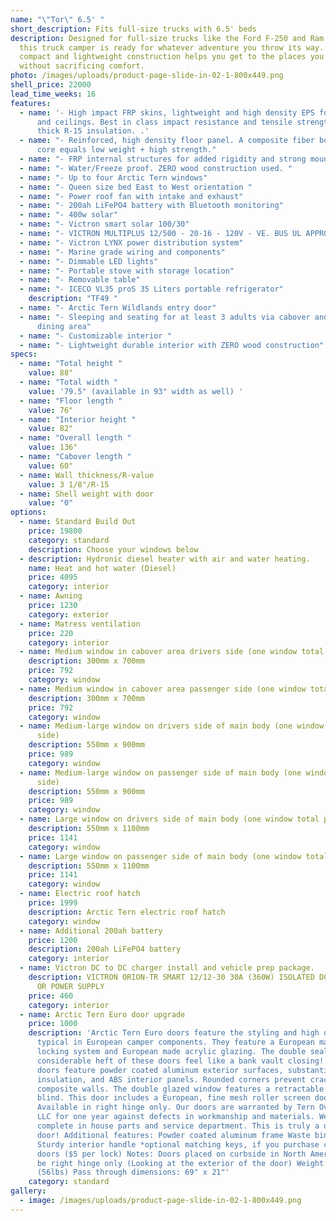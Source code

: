 ```yaml
---
name: "\"Tor\" 6.5' "
short_description: Fits full-size trucks with 6.5' beds
description: Designed for full-size trucks like the Ford F-250 and Ram 2500,
  this truck camper is ready for whatever adventure you throw its way. Its
  compact and lightweight construction helps you get to the places you love
  without sacrificing comfort.
photo: /images/uploads/product-page-slide-in-02-1-800x449.png
shell_price: 22000
lead_time_weeks: 16
features:
  - name: '- High impact FRP skins, lightweight and high density EPS foam for walls
      and ceilings. Best in class impact resistance and tensile strength. 3-1/8"
      thick R-15 insulation. .'
  - name: "- Reinforced, high density floor panel. A composite fiber board/honeycomb
      core equals low weight + high strength."
  - name: "- FRP internal structures for added rigidity and strong mounting points."
  - name: "- Water/Freeze proof. ZERO wood construction used. "
  - name: "- Up to four Arctic Tern windows"
  - name: "- Queen size bed East to West orientation "
  - name: "- Power roof fan with intake and exhaust"
  - name: "- 200ah LiFePO4 battery with Bluetooth monitoring"
  - name: "- 400w solar"
  - name: "- Victron smart solar 100/30"
  - name: "- VICTRON MULTIPLUS 12/500 - 20-16 - 120V - VE. BUS UL APPROVED"
  - name: "- Victron LYNX power distribution system"
  - name: "- Marine grade wiring and components"
  - name: "- Dimmable LED lights"
  - name: "- Portable stove with storage location"
  - name: "- Removable table"
  - name: "- ICECO VL35 proS 35 Liters portable refrigerator"
    description: "TF49 "
  - name: "- Arctic Tern Wildlands entry door"
  - name: "- Sleeping and seating for at least 3 adults via cabover and convertible
      dining area"
  - name: "- Customizable interior "
  - name: "- Lightweight durable interior with ZERO wood construction"
specs:
  - name: "Total height "
    value: 88"
  - name: "Total width "
    value: '79.5" (available in 93" width as well) '
  - name: "Floor length "
    value: 76"
  - name: "Interior height "
    value: 82"
  - name: "Overall length "
    value: 136"
  - name: "Cabover length "
    value: 60"
  - name: Wall thickness/R-value
    value: 3 1/8"/R-15
  - name: Shell weight with door
    value: "0"
options:
  - name: Standard Build Out
    price: 19800
    category: standard
    description: Choose your windows below
  - description: Hydronic diesel heater with air and water heating.
    name: Heat and hot water (Diesel)
    price: 4095
    category: interior
  - name: Awning
    price: 1230
    category: exterior
  - name: Matress ventilation
    price: 220
    category: interior
  - name: Medium window in cabover area drivers side (one window total per side)
    description: 300mm x 700mm
    price: 792
    category: window
  - name: Medium window in cabover area passenger side (one window total per side)
    description: 300mm x 700mm
    price: 792
    category: window
  - name: Medium-large window on drivers side of main body (one window total per
      side)
    description: 550mm x 900mm
    price: 989
    category: window
  - name: Medium-large window on passenger side of main body (one window total per
      side)
    description: 550mm x 900mm
    price: 989
    category: window
  - name: Large window on drivers side of main body (one window total per side)
    description: 550mm x 1100mm
    price: 1141
    category: window
  - name: Large window on passenger side of main body (one window total per side)
    description: 550mm x 1100mm
    price: 1141
    category: window
  - name: Electric roof hatch
    price: 1999
    description: Arctic Tern electric roof hatch
    category: window
  - name: Additional 200ah battery
    price: 1200
    description: 200ah LiFePO4 battery
    category: interior
  - name: Victron DC to DC charger install and vehicle prep package.
    description: VICTRON ORION-TR SMART 12/12-30 30A (360W) ISOLATED DC-DC CHARGER
      OR POWER SUPPLY
    price: 460
    category: interior
  - name: Arctic Tern Euro door upgrade
    price: 1000
    description: 'Arctic Tern Euro doors feature the styling and high quality
      typical in European camper components. They feature a European made double
      locking system and European made acrylic glazing. The double seals and
      considerable heft of these doors feel like a bank vault closing! These
      doors feature powder coated aluminum exterior surfaces, substantial
      insulation, and ABS interior panels. Rounded corners prevent cracking in
      composite walls. The double glazed window features a retractable roller
      blind. This door includes a European, fine mesh roller screen door.
      Available in right hinge only. Our doors are warranted by Tern Overland
      LLC for one year against defects in workmanship and materials. We have a
      complete in house parts and service department. This is truly a quality
      door! Additional features: Powder coated aluminum frame Waste bin in door
      Sturdy interior handle *optional matching keys, if you purchase cargo
      doors ($5 per lock) Notes:​ Doors placed on curbside in North America must
      be right hinge only (Looking at the exterior of the door) Weight is 25.5kg
      (56lbs) Pass through dimensions: 69" x 21"'
    category: standard
gallery:
  - image: /images/uploads/product-page-slide-in-02-1-800x449.png
---
```

